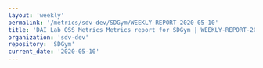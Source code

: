 ```yaml
---
layout: 'weekly'
permalink: '/metrics/sdv-dev/SDGym/WEEKLY-REPORT-2020-05-10'
title: 'DAI Lab OSS Metrics Metrics report for SDGym | WEEKLY-REPORT-2020-05-10'
organization: 'sdv-dev'
repository: 'SDGym'
current_date: '2020-05-10'
---
```

